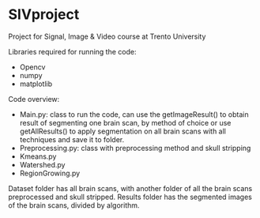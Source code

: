 # SIVproject
Project for Signal, Image &amp; Video course at Trento University

Libraries required for running the code:
- Opencv
- numpy
- matplotlib

Code overview:
- Main.py: class to run the code, can use the getImageResult() to obtain result of segmenting one brain scan, by method of choice or use getAllResults() to apply segmentation on all brain scans with all techniques and save it to folder.
- Preprocessing.py: class with preprocessing method and skull stripping
- Kmeans.py
- Watershed.py
- RegionGrowing.py 

Dataset folder has all brain scans, with another folder of all the brain scans preprocessed and skull stripped. Results folder has the segmented images of the brain scans, divided by algorithm.

